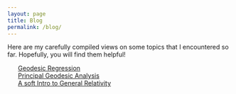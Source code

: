 ```yaml
---
layout: page
title: Blog
permalink: /blog/
---
```


Here are my carefully compiled views on some topics that I encountered so far. Hopefully, you will find them helpful!

<ul class="listing">
    <a href="https://towardsdatascience.com/geodesic-regression-d0334de2d9d8">Geodesic Regression</a> <br>
    <a href="https://towardsdatascience.com/principal-geodesic-analysis-2ec7ad1b2679">Principal Geodesic Analysis</a> <br>
    <a href="https://paribeshregmi.medium.com/a-soft-intro-to-general-relativity-aa46da221747">A soft Intro to General Relativity</a> <br>
</ul>
